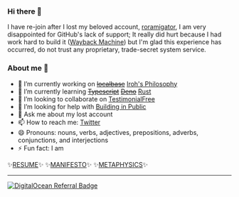 ### Hi there 👋

I have re-join after I lost my beloved account, [roramigator](https://github.com/roramigator), I am very disappointed for GitHub's lack of support; It really did hurt because I had work hard to build it ([Wayback Machine](https://web.archive.org/web/20220730204819/https://github.com/roramigator)) but I'm glad this experience has occurred, do not trust any proprietary, trade-secret system service.

### About me 🫥

- 🔭 I’m currently working on ~~[localbase](https://deno.land/x/localbase@v0.0.1)~~ [Iroh's Philosophy](https://philosophy.morado.dev)
- 🌱 I’m currently learning ~~[Typescript](https://www.typescriptlang.org/)~~ ~~[Deno](https://deno.land/)~~ [Rust](https://www.rust-lang.org/)
- 👯 I’m looking to collaborate on [TestimonialFree](https://github.com/careerJumpstart/TestimonialFree)
- 🤔 I’m looking for help with [Building in Public](https://publiclab.co/)
- 💬 Ask me about my lost account
- 📫 How to reach me: [Twitter](https://twitter.com/roramigator)
- 😄 Pronouns: nouns, verbs, adjectives, prepositions, adverbs, conjunctions, and interjections
- ⚡ Fun fact: I am

✨[RESUME](https://morado.dev/cv.pdf)✨
✨[MANIFESTO](https://morado.dev)✨
✨[METAPHYSICS](https://morado.dev)✨

---

[![DigitalOcean Referral Badge](https://web-platforms.sfo2.digitaloceanspaces.com/WWW/Badge%202.svg)](https://www.digitalocean.com/?refcode=3f630e6ad7c2&utm_campaign=Referral_Invite&utm_medium=Referral_Program&utm_source=badge)

